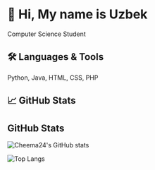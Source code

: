 # 👋 Hi, My name is Uzbek
Computer Science Student

## 🛠️ Languages & Tools
Python, Java, HTML, CSS, PHP

## 📈 GitHub Stats
## GitHub Stats

![Cheema24's GitHub stats](https://github-readme-stats.vercel.app/api?username=Cheema24&show_icons=true&count_private=true&theme=radical&include_all_commits=true&commits_year=2025)

![Top Langs](https://github-readme-stats.vercel.app/api/top-langs/?username=Cheema24&layout=compact&langs_count=10&theme=radical)





